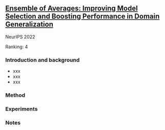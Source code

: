 ## [Ensemble of Averages: Improving Model Selection and Boosting Performance in Domain Generalization](https://arxiv.org/abs/2110.10832)
NeurIPS 2022

Ranking: 4

### Introduction and background
- xxx
- xxx
- xxx

### Method

### Experiments

### Notes

